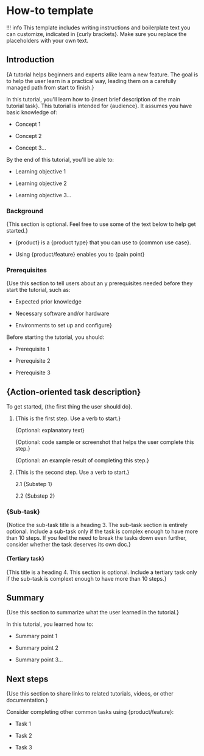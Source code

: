 # How-to template

!!! info
    This template includes writing instructions and boilerplate text you can customize, indicated in {curly brackets}. Make sure you replace the placeholders with your own text.

## Introduction

{A tutorial helps beginners and experts alike learn a new feature. The goal is to help the user learn in a practical way, leading them on a carefully managed path from start to finish.}

In this tutorial, you'll learn how to {insert brief description of the main tutorial task}. This tutorial is intended for {audience}. It assumes you have basic knowledge of:

* Concept 1

* Concept 2

* Concept 3...

By the end of this tutorial, you'll be able to:

* Learning objective 1

* Learning objective 2

* Learning objective 3...

### Background

{This section is optional. Feel free to use some of the text below to help get started.}

* {product} is a {product type} that you can use to {common use case}.

* Using {product/feature} enables you to {pain point}

### Prerequisites

{Use this section to tell users about an y prerequisites needed before they start the tutorial, such as:

* Expected prior knowledge

* Necessary software and/or hardware

* Environments to set up and configure}

Before starting the tutorial, you should:

* Prerequisite 1

* Prerequisite 2

* Prerequisite 3

## {Action-oriented task description}

To get started, {the first thing the user should do}.

1. {This is the first step. Use a verb to start.}

    {Optional: explanatory text}

    {Optional: code sample or screenshot that helps the user complete this step.}

    {Optional: an example result of completing this step.}

2. {This is the second step. Use a verb to start.}

    2.1 {Substep 1}

    2.2 {Substep 2}

### {Sub-task}

{Notice the sub-task title is a heading 3. The sub-task section is entirely optional. Include a sub-task only if the task is complex enough to have more than 10 steps. If you feel the need to break the tasks down even further, consider whether the task deserves its own doc.}

#### {Tertiary task}

{This title is a heading 4. This section is optional. Include a tertiary task only if the sub-task is complext enough to have more than 10 steps.}

## Summary

{Use this section to summarize what the user learned in the tutorial.}

In this tutorial, you learned how to:

* Summary point 1

* Summary point 2

* Summary point 3...

## Next steps

{Use this section to share links to related tutorials, videos, or other documentation.}

Consider completing other common tasks using {product/feature}:

* Task 1

* Task 2

* Task 3